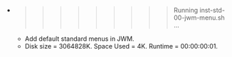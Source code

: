 * >>>>>>>>> Running inst-std-00-jwm-menu.sh ...
  * Add default standard menus in JWM.
  * Disk size = 3064828K. Space Used = 4K. Runtime = 00:00:00:01.
